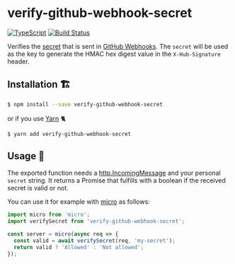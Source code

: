 # verify-github-webhook-secret

[![TypeScript](https://img.shields.io/badge/types-TypeScript-blue.svg)](https://www.typescriptlang.org)
[![Build Status](https://dev.azure.com/screendriver/verify-github-webhook-secret/_apis/build/status/screendriver.verify-github-webhook-secret?branchName=master)](https://dev.azure.com/screendriver/verify-github-webhook-secret/_build/latest?definitionId=2?branchName=master)

Verifies the [secret](https://developer.github.com/v3/repos/hooks/#create-hook-config-params) that is sent in [GitHub Webhooks](https://developer.github.com/webhooks/). The `secret` will be used as the key to generate the HMAC hex digest value in the `X-Hub-Signature` header.

## Installation 🏗

```sh
$ npm install --save verify-github-webhook-secret
```

or if you use [Yarn](https://yarnpkg.com) 🐈

```sh
$ yarn add verify-github-webhook-secret
```

## Usage 🔨

The exported function needs a [http.IncomingMessage](https://nodejs.org/api/http.html#http_class_http_incomingmessage) and your personal `secret` string. It returns a Promise that fulfills with a boolean if the received secret is valid or not.

You can use it for example with [micro](https://github.com/zeit/micro) as follows:

```ts
import micro from 'micro';
import verifySecret from 'verify-github-webhook-secret';

const server = micro(async req => {
  const valid = await verifySecret(req, 'my-secret');
  return valid ? 'Allowed' : 'Not allowed';
});
```
